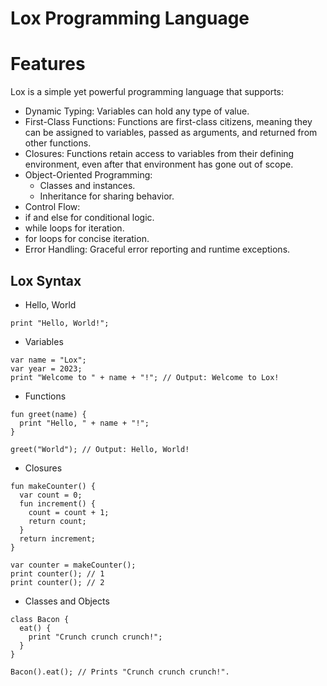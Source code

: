 # Lox Programming Language

# Features
Lox is a simple yet powerful programming language that supports:

- Dynamic Typing: Variables can hold any type of value.
- First-Class Functions: Functions are first-class citizens, meaning they can be assigned to variables, passed as arguments, and returned from other functions.
- Closures: Functions retain access to variables from their defining environment, even after that environment has gone out of scope.
- Object-Oriented Programming:
     - Classes and instances.
     - Inheritance for sharing behavior.
- Control Flow:
- if and else for conditional logic.
- while loops for iteration.
- for loops for concise iteration.
- Error Handling: Graceful error reporting and runtime exceptions.

## Lox Syntax

- Hello, World
```
print "Hello, World!";
```

- Variables
```
var name = "Lox";
var year = 2023;
print "Welcome to " + name + "!"; // Output: Welcome to Lox!
```

- Functions
```
fun greet(name) {
  print "Hello, " + name + "!";
}

greet("World"); // Output: Hello, World!
```

- Closures
  
```
fun makeCounter() {
  var count = 0;
  fun increment() {
    count = count + 1;
    return count;
  }
  return increment;
}

var counter = makeCounter();
print counter(); // 1
print counter(); // 2
```

- Classes and Objects

```
class Bacon {
  eat() {
    print "Crunch crunch crunch!";
  }
}

Bacon().eat(); // Prints "Crunch crunch crunch!".
```













